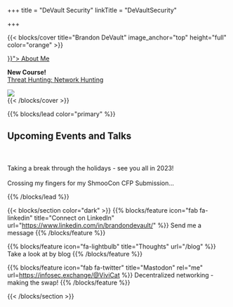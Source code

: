 +++
title = "DeVault Security"
linkTitle = "DeVaultSecurity"

+++

{{< blocks/cover title="Brandon DeVault" image_anchor="top" height="full" color="orange" >}}
<div class="mx-auto">
	<a class="btn btn-lg btn-primary mr-3 mb-4" href="{{< relref "/about" >}}">
		About Me <i class="fas fa-arrow-alt-circle-right ml-2"></i>
	</a>
	<p class="lead mt-5"><b>New Course!</b>
	<br>
	<a href="https://www.pluralsight.com/courses/threat-hunting-network-hunting">Threat Hunting: Network Hunting</a>
	</p>
	<img src="/static/threat-hunting-network-hunting.png"</img>
</div>
{{< /blocks/cover >}}




{{% blocks/lead color="primary" %}}
<h2><b>Upcoming Events and Talks</b></h2>
<br>
<br>
Taking a break through the holidays - see you all in 2023!
<br><br>
Crossing my fingers for my ShmooCon CFP Submission...

{{% /blocks/lead %}}

{{< blocks/section color="dark" >}}
{{% blocks/feature icon="fab fa-linkedin" title="Connect on LinkedIn" url="https://www.linkedin.com/in/brandondevault/" %}}
Send me a message
{{% /blocks/feature %}}

{{% blocks/feature icon="fa-lightbulb" title="Thoughts" url="/blog" %}}
Take a look at by blog
{{% /blocks/feature %}}

{{% blocks/feature icon="fab fa-twitter" title="Mastodon" rel="me" url=https://infosec.exchange/@ViviCat %}}
Decentralized networking - making the swap!
{{% /blocks/feature %}}

{{< /blocks/section >}}

